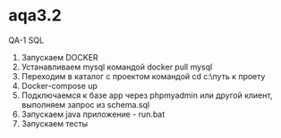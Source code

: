 # aqa3.2
QA-1 SQL

1. Запускаем DOCKER
2. Устанавливаем mysql командой docker pull mysql
3. Переходим в каталог с проектом командой cd c:\путь к проету
4. Docker-compose up
5. Подключаемся к базе app через phpmyadmin или другой клиент, выполняем запрос из schema.sql
6. Запускаем java приложение - run.bat
7. Запускаем тесты

